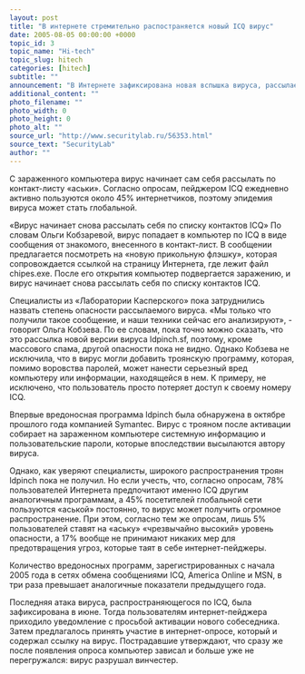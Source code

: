 ```yaml
---
layout: post
title: "В интернете стремительно распостраняется новый ICQ вирус"
date: 2005-08-05 00:00:00 +0000
topic_id: 3
topic_name: "Hi-tech"
topic_slug: hitech
categories: [hitech]
subtitle: ""
announcement: "В Интернете зафиксирована новая вспышка вируса, рассылаемого через ICQ. Как рассказала руководитель информационной службы «Лаборатории Касперского» Ольга Кобзарева, через интернет-пейджер распространяется новая версия известного вируса ldpinch.sf. Не исключено, что вирус содержит троянскую программу, ворующую пароли пользователей."
additional_content: ""
photo_filename: ""
photo_width: 0
photo_height: 0
photo_alt: ""
source_url: "http://www.securitylab.ru/56353.html"
source_text: "SecurityLab"
author: ""
---
```

С зараженного компьютера вирус начинает сам себя рассылать по контакт-листу «аськи». Согласно опросам, пейджером ICQ ежедневно активно пользуются около 45% интернетчиков, поэтому эпидемия вируса может стать глобальной.

«Вирус начинает снова рассылать себя по списку контактов ICQ» По словам Ольги Кобзаревой, вирус попадает в компьютер по ICQ в виде сообщения от знакомого, внесенного в контакт-лист. В сообщении предлагается посмотреть на «новую прикольную флэшку», которая сопровождается ссылкой на страницу Интернета, где лежит файл chipes.exe. После его открытия компьютер подвергается заражению, и вирус начинает снова рассылать себя по списку контактов ICQ.

Специалисты из «Лаборатории Касперского» пока затруднились назвать степень опасности рассылаемого вируса. «Мы только что получили такое сообщение, и наши техники сейчас его анализируют», - говорит Ольга Кобзева. По ее словам, пока точно можно сказать, что это рассылка новой версии вируса ldpinch.sf, поэтому, кроме массового спама, другой опасности пока не видно. Однако Кобзева не исключила, что в вирус могли добавить троянскую программу, которая, помимо воровства паролей, может нанести серьезный вред компьютеру или информации, находящейся в нем. К примеру, не исключено, что пользователь просто потеряет доступ к своему номеру ICQ.

Впервые вредоносная программа ldpinch была обнаружена в октябре прошлого года компанией Symantec. Вирус с трояном после активации собирает на зараженном компьютере системную информацию и пользовательские пароли, которые впоследствии высылаются автору вируса.

Однако, как уверяют специалисты, широкого распространения троян ldpinch пока не получил. Но если учесть, что, согласно опросам, 78% пользователей Интернета предпочитают именно ICQ другим аналогичным программам, а 45% посетителей глобальной сети пользуются «аськой» постоянно, то вирус может получить огромное распространение. При этом, согласно тем же опросам, лишь 5% пользователей ставят на «аську» «чрезвычайно высокий» уровень опасности, а 17% вообще не принимают никаких мер для предотвращения угроз, которые таят в себе интернет-пейджеры.

Количество вредоносных программ, зарегистрированных с начала 2005 года в сетях обмена сообщениями ICQ, America Online и MSN, в три раза превышает аналогичные показатели предыдущего года.

Последняя атака вируса, распространяющегося по ICQ, была зафиксирована в июне. Тогда пользователям интернет-пейджера приходило уведомление с просьбой активации нового собеседника. Затем предлагалось принять участие в интернет-опросе, который и содержал ссылку на вирус. Пострадавшие утверждают, что сразу же после появления опроса компьютер зависал и больше уже не перегружался: вирус разрушал винчестер.
